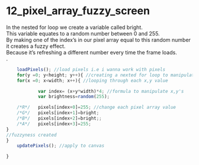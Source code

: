# 12_pixel_array_fuzzy_screen
In the nested for loop we create a variable called bright. </br>
This variable equates to a random number between 0 and 255. </br>
By making one of the index’s in our pixel array equal to this random number it creates a fuzzy effect. </br>Because it’s refreshing a different number every time the frame loads.</br>
.

```js
	loadPixels(); //load pixels i.e i wanna work with pixels
	for(y =0; y<height; y++){ //creating a nexted for loop to manipulate the x and y pixels
	for(x =0; x<width; x++){ //looping through each x,y value

			var index= (x+y*width)*4; //formula to manipulate x,y's
			var brightness=random(255);

	/*R*/	pixels[index+0]=255; //change each pixel array value
	/*G*/	pixels[index+1]=bright;
	/*B*/	pixels[index+2]=bright;;
	/*A*/	pixels[index+3]=255; 
}
//fuzzyness created
}
	updatePixels(); //apply to canvas

}

```